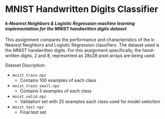 # MNIST Handwritten Digits Classifier
#### _k-Nearest Neighbors & Logistic Regression machine learning implementation for the MNIST handwritten digits dataset_

This assignment compares the performance and characteristics of the k-Nearest Neighbors and Logistic Regression classifiers. The dataset used is the MNIST handwritten digits. For this assignment specifically, the hand-written digits, 2 and 8, represented as 28x28 pixel arrays are being used.

Dataset Discription:
* `mnist_train.npz`
  * Contains 100 examples of each class
* `mnist_train_small.npz`
  * Contains 5 examples of each class
* `mnist_valid.npz`
  * Validation set with 25 examples each class used for model selection
* `mnist_test.npz`
  * Final test set
